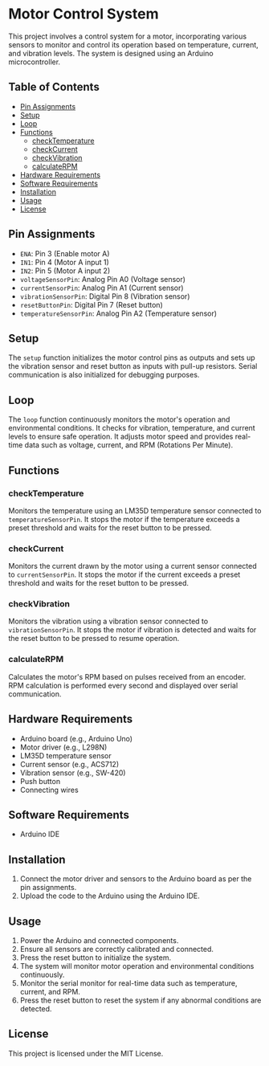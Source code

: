 # Motor Control System

This project involves a control system for a motor, incorporating various sensors to monitor and control its operation based on temperature, current, and vibration levels. The system is designed using an Arduino microcontroller.

## Table of Contents

- [Pin Assignments](#pin-assignments)
- [Setup](#setup)
- [Loop](#loop)
- [Functions](#functions)
  - [checkTemperature](#checktemperature)
  - [checkCurrent](#checkcurrent)
  - [checkVibration](#checkvibration)
  - [calculateRPM](#calculaterpm)
- [Hardware Requirements](#hardware-requirements)
- [Software Requirements](#software-requirements)
- [Installation](#installation)
- [Usage](#usage)
- [License](#license)

## Pin Assignments

- `ENA`: Pin 3 (Enable motor A)
- `IN1`: Pin 4 (Motor A input 1)
- `IN2`: Pin 5 (Motor A input 2)
- `voltageSensorPin`: Analog Pin A0 (Voltage sensor)
- `currentSensorPin`: Analog Pin A1 (Current sensor)
- `vibrationSensorPin`: Digital Pin 8 (Vibration sensor)
- `resetButtonPin`: Digital Pin 7 (Reset button)
- `temperatureSensorPin`: Analog Pin A2 (Temperature sensor)

## Setup

The `setup` function initializes the motor control pins as outputs and sets up the vibration sensor and reset button as inputs with pull-up resistors. Serial communication is also initialized for debugging purposes.

## Loop

The `loop` function continuously monitors the motor's operation and environmental conditions. It checks for vibration, temperature, and current levels to ensure safe operation. It adjusts motor speed and provides real-time data such as voltage, current, and RPM (Rotations Per Minute).

## Functions

### checkTemperature

Monitors the temperature using an LM35D temperature sensor connected to `temperatureSensorPin`. It stops the motor if the temperature exceeds a preset threshold and waits for the reset button to be pressed.

### checkCurrent

Monitors the current drawn by the motor using a current sensor connected to `currentSensorPin`. It stops the motor if the current exceeds a preset threshold and waits for the reset button to be pressed.

### checkVibration

Monitors the vibration using a vibration sensor connected to `vibrationSensorPin`. It stops the motor if vibration is detected and waits for the reset button to be pressed to resume operation.

### calculateRPM

Calculates the motor's RPM based on pulses received from an encoder. RPM calculation is performed every second and displayed over serial communication.

## Hardware Requirements

- Arduino board (e.g., Arduino Uno)
- Motor driver (e.g., L298N)
- LM35D temperature sensor
- Current sensor (e.g., ACS712)
- Vibration sensor (e.g., SW-420)
- Push button
- Connecting wires

## Software Requirements

- Arduino IDE

## Installation

1. Connect the motor driver and sensors to the Arduino board as per the pin assignments.
2. Upload the code to the Arduino using the Arduino IDE.

## Usage

1. Power the Arduino and connected components.
2. Ensure all sensors are correctly calibrated and connected.
3. Press the reset button to initialize the system.
4. The system will monitor motor operation and environmental conditions continuously.
5. Monitor the serial monitor for real-time data such as temperature, current, and RPM.
6. Press the reset button to reset the system if any abnormal conditions are detected.

## License

This project is licensed under the MIT License.
